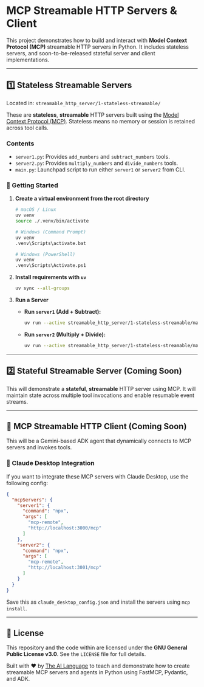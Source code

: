 # MCP Streamable HTTP Servers & Client

This project demonstrates how to build and interact with **Model Context Protocol (MCP)** streamable HTTP servers in Python. It includes stateless servers, and soon-to-be-released stateful server and client implementations.

---

## 1️⃣ Stateless Streamable Servers

Located in: `streamable_http_server/1-stateless-streamable/`

These are **stateless**, **streamable** HTTP servers built using the [Model Context Protocol (MCP)](https://github.com/google-deepmind/mcp). Stateless means no memory or session is retained across tool calls.

### Contents

* `server1.py`: Provides `add_numbers` and `subtract_numbers` tools.
* `server2.py`: Provides `multiply_numbers` and `divide_numbers` tools.
* `main.py`: Launchpad script to run either `server1` or `server2` from CLI.

### 🚀 Getting Started

1. **Create a virtual environment from the root directory**

   ```bash
   # macOS / Linux
   uv venv
   source ./.venv/bin/activate

   # Windows (Command Prompt)
   uv venv
   .venv\Scripts\activate.bat

   # Windows (PowerShell)
   uv venv
   .venv\Scripts\Activate.ps1
   ```

2. **Install requirements with `uv`**

   ```bash
   uv sync --all-groups
   ```

3. **Run a Server**

   * **Run `server1` (Add + Subtract):**

     ```bash
     uv run --active streamable_http_server/1-stateless-streamable/main.py --server server1 --log-level INFO
     ```
   * **Run `server2` (Multiply + Divide):**

     ```bash
     uv run --active streamable_http_server/1-stateless-streamable/main.py --server server2 --log-level INFO
     ```

---

## 2️⃣ Stateful Streamable Server (Coming Soon)

This will demonstrate a **stateful**, **streamable** HTTP server using MCP. It will maintain state across multiple tool invocations and enable resumable event streams.

---

## 📡 MCP Streamable HTTP Client (Coming Soon)

This will be a Gemini-based ADK agent that dynamically connects to MCP servers and invokes tools.

### 🔧 Claude Desktop Integration

If you want to integrate these MCP servers with Claude Desktop, use the following config:

```json
{
  "mcpServers": {
    "server1": {
      "command": "npx",
      "args": [
        "mcp-remote",
        "http://localhost:3000/mcp"
      ]
    },
    "server2": {
      "command": "npx",
      "args": [
        "mcp-remote",
        "http://localhost:3001/mcp"
      ]
    }
  }
}
```

Save this as `claude_desktop_config.json` and install the servers using `mcp install`.

---

## 📜 License

This repository and the code within are licensed under the **GNU General Public License v3.0**. See the `LICENSE` file for full details.

Built with ❤️ by [The AI Language](https://theailanguage.com) to teach and demonstrate how to create streamable MCP servers and agents in Python using FastMCP, Pydantic, and ADK.
